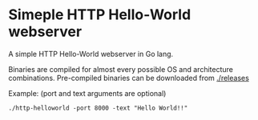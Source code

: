 # Simeple HTTP Hello-World webserver
A simple HTTP Hello-World webserver in Go lang.

Binaries are compiled for almost every possible OS and architecture combinations. Pre-compiled binaries can be downloaded from [./releases](releases)

Example: (port and text arguments are optional)
```
./http-helloworld -port 8000 -text "Hello World!!"
```
